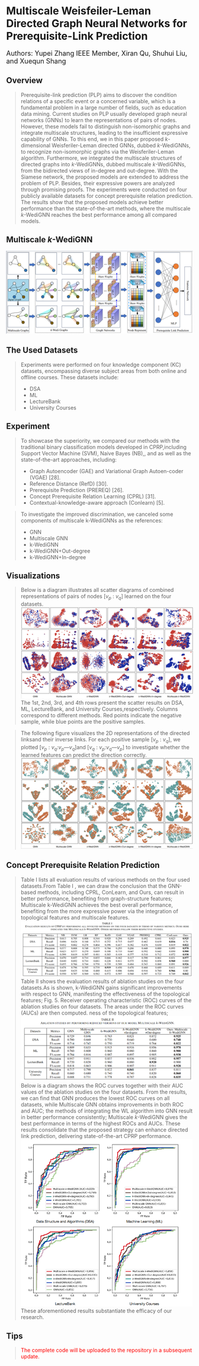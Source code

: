 # Multiscale Weisfeiler-Leman Directed Graph Neural Networks for Prerequisite-Link Prediction
<font size=4>Authors: Yupei Zhang IEEE Member, Xiran Qu, Shuhui Liu, and Xuequn Shang</font>
## Overview
>  Prerequisite-link prediction (PLP) aims to discover the condition relations of a specific event or a concerned variable, which is a fundamental problem in a large number of fields, such as education data mining. Current studies on PLP usually developed graph neural networks (GNNs) to learn the representations of pairs of nodes. However, these models fail to distinguish non-isomorphic graphs and integrate multiscale structures, leading to the insufficient expressive capability of GNNs. To this end, we in this paper proposed *k*-dimensional Weisferiler-Leman directed GNNs, dubbed *k*-WediGNNs, to recognize non-isomorphic graphs via the Weisferiler-Leman algorithm. Furthermore, we integrated the multiscale structures of directed graphs into *k*-WediGNNs, dubbed multiscale *k*-WediGNNs, from the bidirected views of in-degree and out-degree. With the Siamese network, the proposed models are extended to address the problem of PLP. Besides, their expressive powers are analyzed through promising proofs. The experiments were conducted on four publicly available datasets for concept prerequisite relation prediction. The results show that the proposed models achieve better performance than the state-of-the-art methods, where the multiscale *k*-WediGNN reaches the best performance among all compared models.
## Multiscale *k*-WediGNN
![k-WediGNN](k-wedi.png)
## The Used Datasets
> Experiments were performed on four knowledge component (KC) datasets, encompassing diverse subject areas from both online and offline courses. These datasets include:
> - DSA
> - ML
> - LectureBank
> - University Courses
## Experiment
> To showcase the superiority, we compared our methods with the traditional binary classification models developed in CPRP,including Support Vector Machine (SVM), Naive Bayes (NB),, and as well as the state-of-the-art approaches, including:
> - Graph Autoencoder (GAE) and Variational Graph Autoen-coder (VGAE) [28].
> - Reference Distance (RefD) [30].
> - Prerequisite Prediction (PREREQ) [26].
> - Concept Prerequisite Relation Learning (CPRL) [31].
> - Contextual-knowledge-aware approach (Conlearn) [5].
  
> To investigate the improved discrimination, we canceled some components of multiscale k-WediGNNs as the references:
> - GNN
> - Multiscale GNN
> - k-WediGNN
> - k-WediGNN+Out-degree
> - k-WediGNN+In-degree
##  Visualizations
> Below is a diagram illustrates all scatter diagrams of combined representations of pairs of nodes [*v*<sub>*p*</sub> : *v*<sub>*q*</sub>] learned on the four datasets.
![Visualizations of sample representations.png](Visualizations_of_sample_representations.png)
The 1st, 2nd, 3rd, and 4th rows present the scatter results on DSA, ML, LectureBank, and University Courses,respectively. Columns correspond to different methods. Red points indicate the negative sample, while blue points are the positive samples.

> The following figure visualizes the 2D representations of the directed linksand their inverse links. For each positive sample [*v*<sub>*p*</sub> : *v*<sub>*q*</sub>], we plotted [*v*<sub>*p*</sub> : *v*<sub>*q*</sub>:*v*<sub>*p*</sub>—*v*<sub>*q*</sub>]and [*v*<sub>*q*</sub> : *v*<sub>*p*</sub>:*v*<sub>*q*</sub>—*v*<sub>*p*</sub>] to investigate whether the learned features can predict the direction correctly.
![fig4](fig4.png)
## Concept Prerequisite Relation Prediction
> Table I lists all evaluation results of various methods on the four used datasets.From Table I , we can draw the conclusion that the GNN-based
methods, including CPRL, ConLearn, and Ours, can result in
better performance, benefiting from graph-structure features;
Multiscale k-WediGNN achieves the best overall performance,
benefiting from the more expressive power via the integration
of topological features and multiscale features.
![table1](table1.png)
Table II shows the evaluation results of ablation studies on the four datasets.As is shown, k-WediGNN gains significant
improvements with respect to GNN, manifesting the effectiveness of the topological features;
Fig. 5. Receiver operating characteristic (ROC) curves of the ablation studies
on four datasets. The areas under the ROC curves (AUCs) are then computed.
ness of the topological features;
![table2](table2.png)
Below is a diagram shows the ROC curves together with their AUC values
of the ablation studies on the four datasets. From the results,
we can find that GNN produces the lowest ROC curves on all
datasets, while Multiscale GNN obtains improvements in both
ROC and AUC; the methods of integrating the WL algorithm
into GNN result in better performance consistently; Multiscale
*k*-WediGNN gives the best performance in terms of the highest
ROCs and AUCs. These results consolidate that the proposed
strategy can enhance directed link prediction, delivering state-of-the-art CPRP performance.
![fig5](fig5.png)  
These aforementioned results substantiate the efficacy of our research.
##  Tips
> <font color=red>The complete code will be uploaded to the repository in a subsequent update.</font>


 
